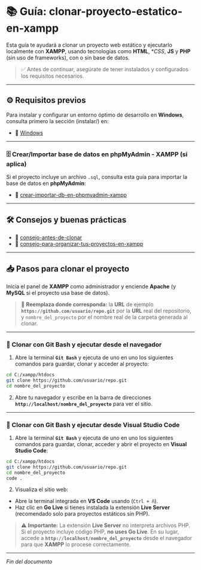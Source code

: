 # 📚 Guía: clonar-proyecto-estatico-en-xampp

Esta guía te ayudará a clonar un proyecto web estático y ejecutarlo localmente con **XAMPP**, usando tecnologías como **HTML**, **CSS*, **JS** y **PHP** (sin uso de frameworks), con o sin base de datos.

> ✅ Antes de continuar, asegúrate de tener instalados y configurados los requisitos necesarios.

---

## ⚙️ Requisitos previos

Para instalar y configurar un entorno óptimo de desarrollo en **Windows**, consulta primero la sección (instalar/) en:
- 📂 [Windows](https://github.com/tejada1970/guias-desarrollo/blob/master/entorno-windows/README.md#-instalar)

---

### 🗄️ Crear/Importar base de datos en phpMyAdmin - XAMPP (si aplica)

Si el proyecto incluye un archivo `.sql`, consulta esta guía para importar la base de datos en **phpMyAdmin**:

- 📖 [crear-importar-db-en-phpmyadmin-xampp](https://github.com/tejada1970/guias-desarrollo/blob/master/entorno-windows/crear/crear-importar-db-en-phpmyadmin-xampp.md)

---

## 🛠 Consejos y buenas prácticas

- 📖 [consejo-antes-de-clonar](https://github.com/tejada1970/guias-desarrollo/blob/master/entorno-windows/consejos/consejo-antes-de-clonar.md)
- 📖 [consejo-para-organizar-tus-proyectos-en-xampp](https://github.com/tejada1970/guias-desarrollo/blob/master/entorno-windows/consejos/consejo-para-organizar-tus-proyectos-en-xampp.md)

---

## 📥 Pasos para clonar el proyecto

Inicia el panel de **XAMPP** como administrador y enciende **Apache** (y **MySQL** si el proyecto usa base de datos).

> 🔹 **Reemplaza donde corresponda:** la **URL** de ejemplo **`https://github.com/usuario/repo.git`** por la **URL** real del repositorio, y `nombre_del_proyecto` por el nombre real de la carpeta generada al clonar.

---

### 🔧 Clonar con Git Bash y ejecutar desde el navegador

1. Abre la terminal **`Git Bash`** y ejecuta de uno en uno los siguientes comandos para guardar, clonar y acceder al proyecto:

```bash
cd C:/xampp/htdocs
git clone https://github.com/usuario/repo.git
cd nombre_del_proyecto
```

2. Abre tu navegador y escribe en la barra de direcciones **`http://localhost/nombre_del_proyecto`** para ver el sitio.

---

### 🔧 Clonar con Git Bash y ejecutar desde Visual Studio Code

1. Abre la terminal **`Git Bash`** y ejecuta de uno en uno los siguientes comandos para guardar, clonar, acceder y abrir el proyecto en **Visual Studio Code**:

```bash
cd C:/xampp/htdocs
git clone https://github.com/usuario/repo.git
cd nombre_del_proyecto
code .
```

2. Visualiza el sitio web:

* Abre la terminal integrada en **VS Code** usando (`Ctrl + ñ`).
* Haz clic en **Go Live** si tienes instalada la extensión **Live Server** (recomendado solo para proyectos estáticos sin PHP).

> ⚠️ **Importante:** La extensión **Live Server** no interpreta archivos PHP. Si el proyecto incluye código PHP, **no uses Go Live**. En su lugar, accede a **`http://localhost/nombre_del_proyecto`** desde el navegador para que **XAMPP** lo procese correctamente.

---

*Fin del documento*
